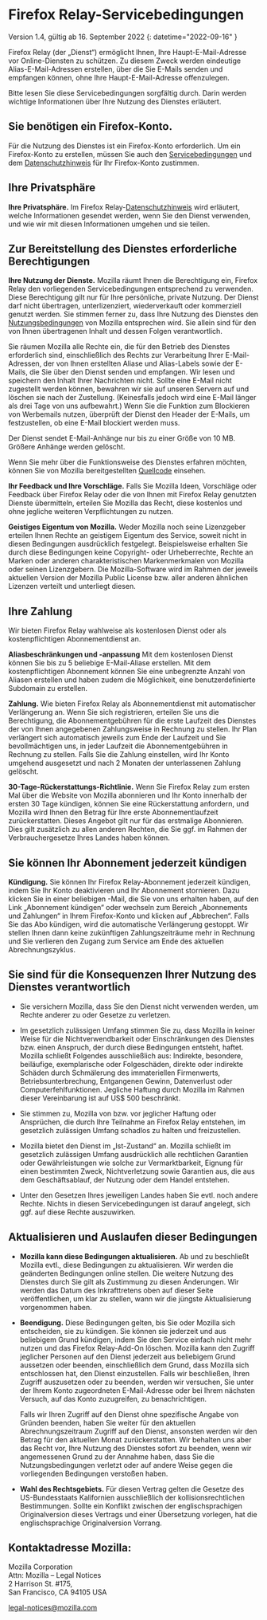 ﻿# Firefox Relay-Servicebedingungen

Version 1.4, gültig ab 16. September 2022
{: datetime="2022-09-16" }

Firefox Relay (der „Dienst“) ermöglicht Ihnen, Ihre Haupt-E-Mail-Adresse vor Online-Diensten zu schützen. Zu diesem Zweck werden eindeutige Alias-E-Mail-Adressen erstellen, über die Sie E-Mails senden und empfangen können, ohne Ihre Haupt-E-Mail-Adresse offenzulegen.

Bitte lesen Sie diese Servicebedingungen sorgfältig durch. Darin werden wichtige Informationen über Ihre Nutzung des Dienstes erläutert.

## Sie benötigen ein Firefox-Konto.

Für die Nutzung des Dienstes ist ein Firefox-Konto erforderlich. Um ein Firefox-Konto zu erstellen, müssen Sie auch den [Servicebedingungen](https://www.mozilla.org/about/legal/terms/services/) und dem [Datenschutzhinweis](https://www.mozilla.org/privacy/firefox/) für Ihr Firefox-Konto zustimmen.

## Ihre Privatsphäre

__Ihre Privatsphäre.__ Im Firefox Relay-[Datenschutzhinweis](https://www.mozilla.org/privacy/firefox-relay/) wird erläutert, welche Informationen gesendet werden, wenn Sie den Dienst verwenden, und wie wir mit diesen Informationen umgehen und sie teilen.

## Zur Bereitstellung des Dienstes erforderliche Berechtigungen

__Ihre Nutzung der Dienste.__ Mozilla räumt Ihnen die Berechtigung ein, Firefox Relay den vorliegenden Servicebedingungen entsprechend zu verwenden. Diese Berechtigung gilt nur für Ihre persönliche, private Nutzung. Der Dienst darf nicht übertragen, unterlizenziert, wiederverkauft oder kommerziell genutzt werden. Sie stimmen ferner zu, dass Ihre Nutzung des Dienstes den [Nutzungsbedingungen](https://www.mozilla.org/about/legal/acceptable-use/) von Mozilla entsprechen wird. Sie allein sind für den von Ihnen übertragenen Inhalt und dessen Folgen verantwortlich.

Sie räumen Mozilla alle Rechte ein, die für den Betrieb des Dienstes erforderlich sind, einschließlich des Rechts zur Verarbeitung Ihrer E-Mail-Adressen, der von Ihnen erstellten Aliase und Alias-Labels sowie der E-Mails, die Sie über den Dienst senden und empfangen. Wir lesen und speichern den Inhalt Ihrer Nachrichten nicht. Sollte eine E-Mail nicht zugestellt werden können, bewahren wir sie auf unseren Servern auf und löschen sie nach der Zustellung. (Keinesfalls jedoch wird eine E-Mail länger als drei Tage von uns aufbewahrt.) Wenn Sie die Funktion zum Blockieren von Werbemails nutzen, überprüft der Dienst den Header der E-Mails, um festzustellen, ob eine E-Mail blockiert werden muss. 

Der Dienst sendet E-Mail-Anhänge nur bis zu einer Größe von 10 MB. Größere Anhänge werden gelöscht.

Wenn Sie mehr über die Funktionsweise des Dienstes erfahren möchten, können Sie von Mozilla bereitgestellten [Quellcode](https://github.com/mozilla/fx-private-relay) einsehen.

__Ihr Feedback und Ihre Vorschläge.__ Falls Sie Mozilla Ideen, Vorschläge oder Feedback über Firefox Relay oder die von Ihnen mit Firefox Relay genutzten Dienste übermitteln, erteilen Sie Mozilla das Recht, diese kostenlos und ohne jegliche weiteren Verpflichtungen zu nutzen.

__Geistiges Eigentum von Mozilla.__ Weder Mozilla noch seine Lizenzgeber erteilen Ihnen Rechte an geistigem Eigentum des Service, soweit nicht in diesen Bedingungen ausdrücklich festgelegt. Beispielsweise erhalten Sie durch diese Bedingungen keine Copyright- oder Urheberrechte, Rechte an Marken oder anderen charakteristischen Markenmerkmalen von Mozilla oder seinen Lizenzgebern. Die Mozilla-Software wird im Rahmen der jeweils aktuellen Version der Mozilla Public License bzw. aller anderen ähnlichen Lizenzen verteilt und unterliegt diesen.

## Ihre Zahlung

Wir bieten Firefox Relay wahlweise als kostenlosen Dienst oder als kostenpflichtigen Abonnementdienst an.

__Aliasbeschränkungen und -anpassung__ Mit dem kostenlosen Dienst können Sie bis zu 5 beliebige E-Mail-Aliase erstellen. Mit dem kostenpflichtigen Abonnement können Sie eine unbegrenzte Anzahl von Aliasen erstellen und haben zudem die Möglichkeit, eine benutzerdefinierte Subdomain zu erstellen.

__Zahlung.__ Wie bieten Firefox Relay als Abonnementdienst mit automatischer Verlängerung an. Wenn Sie sich registrieren, erteilen Sie uns die Berechtigung, die Abonnementgebühren für die erste Laufzeit des Dienstes der von Ihnen angegebenen Zahlungsweise in Rechnung zu stellen. Ihr Plan verlängert sich automatisch jeweils zum Ende der Laufzeit und Sie bevollmächtigen uns, in jeder Laufzeit die Abonnementgebühren in Rechnung zu stellen. Falls Sie die Zahlung einstellen, wird Ihr Konto umgehend ausgesetzt und nach 2 Monaten der unterlassenen Zahlung gelöscht.

__30-Tage-Rückerstattungs-Richtlinie.__ Wenn Sie Firefox Relay zum ersten Mal über die Website von Mozilla abonnieren und Ihr Konto innerhalb der ersten 30 Tage kündigen, können Sie eine Rückerstattung anfordern, und Mozilla wird Ihnen den Betrag für Ihre erste Abonnementlaufzeit zurückerstatten. Dieses Angebot gilt nur für das erstmalige Abonnieren. Dies gilt zusätzlich zu allen anderen Rechten, die Sie ggf. im Rahmen der Verbrauchergesetze Ihres Landes haben können.

## Sie können Ihr Abonnement jederzeit kündigen

__Kündigung.__ Sie können Ihr Firefox Relay-Abonnement jederzeit kündigen, indem Sie Ihr Konto deaktivieren und Ihr Abonnement stornieren. Dazu klicken Sie in einer beliebigen -Mail, die Sie von uns erhalten haben, auf den Link „Abonnement kündigen“ oder wechseln zum Bereich „Abonnements und Zahlungen“ in Ihrem Firefox-Konto und klicken auf „Abbrechen“. Falls Sie das Abo kündigen, wird die automatische Verlängerung gestoppt. Wir stellen Ihnen dann keine zukünftigen Zahlungszeiträume mehr in Rechnung und Sie verlieren den Zugang zum Service am Ende des aktuellen Abrechnungszyklus.

## Sie sind für die Konsequenzen Ihrer Nutzung des Dienstes verantwortlich

* Sie versichern Mozilla, dass Sie den Dienst nicht verwenden werden, um Rechte anderer zu oder Gesetze zu verletzen.

* Im gesetzlich zulässigen Umfang stimmen Sie zu, dass Mozilla in keiner Weise für die Nichtverwendbarkeit oder Einschränkungen des Dienstes bzw. einen Anspruch, der durch diese Bedingungen entsteht, haftet. Mozilla schließt Folgendes ausschließlich aus: Indirekte, besondere, beiläufige, exemplarische oder Folgeschäden, direkte oder indirekte Schäden durch Schmälerung des immateriellen Firmenwerts, Betriebsunterbrechung, Entgangenen Gewinn, Datenverlust oder Computerfehlfunktionen. Jegliche Haftung durch Mozilla im Rahmen dieser Vereinbarung ist auf US$ 500 beschränkt.

* Sie stimmen zu, Mozilla von bzw. vor jeglicher Haftung oder Ansprüchen, die durch Ihre Teilnahme an Firefox Relay entstehen, im gesetzlich zulässigen Umfang schadlos zu halten und freizustellen.

* Mozilla bietet den Dienst im „Ist-Zustand“ an. Mozilla schließt im gesetzlich zulässigen Umfang ausdrücklich alle rechtlichen Garantien oder Gewährleistungen wie solche zur Vermarktbarkeit, Eignung für einen bestimmten Zweck, Nichtverletzung sowie Garantien aus, die aus dem Geschäftsablauf, der Nutzung oder dem Handel entstehen.

* Unter den Gesetzen Ihres jeweiligen Landes haben Sie evtl. noch andere Rechte. Nichts in diesen Servicebedingungen ist darauf angelegt, sich ggf. auf diese Rechte auszuwirken.

## Aktualisieren und Auslaufen dieser Bedingungen

* __Mozilla kann diese Bedingungen aktualisieren.__ Ab und zu beschließt Mozilla evtl., diese Bedingungen zu aktualisieren. Wir werden die geänderten Bedingungen online stellen. Die weitere Nutzung des Dienstes durch Sie gilt als Zustimmung zu diesen Änderungen. Wir werden das Datum des Inkrafttretens oben auf dieser Seite veröffentlichen, um klar zu stellen, wann wir die jüngste Aktualisierung vorgenommen haben.

* __Beendigung.__ Diese Bedingungen gelten, bis Sie oder Mozilla sich entscheiden, sie zu kündigen. Sie können sie jederzeit und aus beliebigem Grund kündigen, indem Sie den Service einfach nicht mehr nutzen und das Firefox Relay-Add-On löschen. Mozilla kann den Zugriff jeglicher Personen auf den Dienst jederzeit aus beliebigem Grund aussetzen oder beenden, einschließlich dem Grund, dass Mozilla sich entschlossen hat, den Dienst einzustellen. Falls wir beschließen, Ihren Zugriff auszusetzen oder zu beenden, werden wir versuchen, Sie unter der Ihrem Konto zugeordneten E-Mail-Adresse oder bei Ihrem nächsten Versuch, auf das Konto zuzugreifen, zu benachrichtigen.

  Falls wir Ihren Zugriff auf den Dienst ohne spezifische Angabe von Gründen beenden, haben Sie weiter für den aktuellen Abrechnungszeitraum Zugriff auf den Dienst, ansonsten werden wir den Betrag für den aktuellen Monat zurückerstatten. Wir behalten uns aber das Recht vor, Ihre Nutzung des Dienstes sofort zu beenden, wenn wir angemessenen Grund zu der Annahme haben, dass Sie die Nutzungsbedingungen verletzt oder auf andere Weise gegen die vorliegenden Bedingungen verstoßen haben.

* __Wahl des Rechtsgebiets.__ Für diesen Vertrag gelten die Gesetze des US-Bundesstaats Kalifornien ausschließlich der kollisionsrechtlichen Bestimmungen. Sollte ein Konflikt zwischen der englischsprachigen Originalversion dieses Vertrags und einer Übersetzung vorlegen, hat die englischsprachige Originalversion Vorrang.


## Kontaktadresse Mozilla:

Mozilla Corporation  
Attn: Mozilla – Legal Notices  
2 Harrison St. #175,  
San Francisco, CA 94105 USA  

legal-notices@mozilla.com
